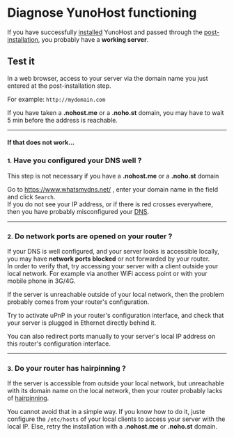 # Diagnose YunoHost functioning

If you have successfully [installed](/install) YunoHost and passed through the [post-installation](/postinstall), you probably have a **working server**.

## Test it

In a web browser, access to your server via the domain name you just entered at the post-installation step.

For example: `http://mydomain.com`


<div class="alert alert-warning">
If you have taken a <b>.nohost.me</b> or a <b>.noho.st</b> domain, you may have to wait 5 min before the address is reachable.
</div>

---

#### If that does not work...

### <small>1.</small> Have you configured your DNS well ?

<div class="alert alert-info">
This step is not necessary if you have a <b>.nohost.me</b> or a <b>.noho.st</b> domain
</div>

Go to https://www.whatsmydns.net/ , enter your domain name in the field and click `Search`.    
If you do not see your IP address, or if there is red crosses everywhere, then you have probably misconfigured your [DNS](/dns).

---

### <small>2.</small> Do network ports are opened on your router ?

If your DNS is well configured, and your server looks is accessible locally, you may have **network ports blocked** or not forwarded by your router.    
In order to verify that, try accessing your server with a client outside your local network. For example via another WiFi access point or with your mobile phone in 3G/4G.

If the server is unreachable outside of your local network, then the problem probably comes from your router's configuration.

<div class="alert alert-info">
Try to activate uPnP in your router's configuration interface, and check that your server is plugged in Ethernet directly behind it.
<p>
You can also redirect ports manually to your server's local IP address on this router's configuration interface.
</p>
</div>

---

### <small>3.</small> Do your router has hairpinning ?

If the server is accessible from outside your local network, but unreachable with its domain name on the local network, then your router probably lacks of <a href="http://en.wikipedia.org/wiki/Hairpinning" target="_blank">hairpinning</a>.

You cannot avoid that in a simple way. If you know how to do it, juste configure the `/etc/hosts` of your local clients to access your server with the local IP. Else, retry the installation with a **.nohost.me** or **.noho.st** domain.

